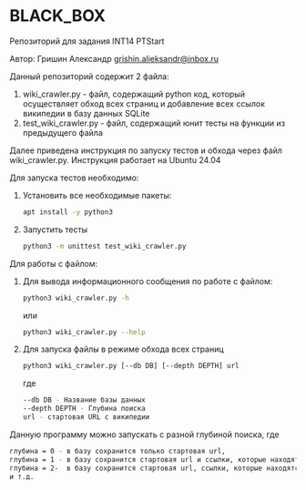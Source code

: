 # BLACK_BOX
Репозиторий для задания INT14 PTStart

Автор: Гришин Александр grishin.alieksandr@inbox.ru

Данный репозиторий содержит 2 файла:
1) wiki_crawler.py - файл, содержащий python код, который осуществляет обход всех страниц и добавление всех ссылок википедии в базу данных SQLite
2) test_wiki_crawler.py - файл, содержащий юнит тесты на функции из предыдущего файла

Далее приведена инструкция по запуску тестов и обхода через файл wiki_crawler.py. Инструкция работает на Ubuntu 24.04

Для запуска тестов необходимо:

1) Установить все необходимые пакеты:
     ```bash
   apt install -y python3
     ```
2) Запустить тесты
     ```bash
   python3 -m unittest test_wiki_crawler.py
     ```

Для работы с файлом:

1) Для вывода информационного сообщения по работе с файлом:
     ```bash
   python3 wiki_crawler.py -h
     ```
     или
     ```bash
   python3 wiki_crawler.py --help
     ```

2) Для запуска файлы в режиме обхода всех страниц
     ```bash
   python3 wiki_crawler.py [--db DB] [--depth DEPTH] url
     ```
     где
     ```bash
   --db DB - Название базы данных
   --depth DEPTH - Глубина поиска
   url - стартовая URL с википедии
     ```

Данную программу можно запускать с разной глубиной поиска, где 
```bash
глубина = 0 - в базу сохранится только стартовая url,
глубина = 1 - в базу сохранится стартовая url и ссылки, которые находятся на стартовой url,
глубина = 2-  в базу сохранится стартовая url, ссылки, которые находятся на стартовой url, и ссылки, которые находятся на предыдущих ссылках,
и т.д.
 ```
